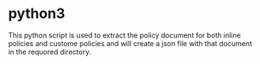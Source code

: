 # python3

This python script is used to extract the policy document for both inline policies and custome policies and will create a json file with that document in the requored directory.
